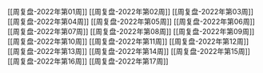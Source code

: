 [[周复盘-2022年第01周]]
[[周复盘-2022年第02周]]
[[周复盘-2022年第03周]]
[[周复盘-2022年第04周]]
[[周复盘-2022年第05周]]
[[周复盘-2022年第06周]]
[[周复盘-2022年第07周]]
[[周复盘-2022年第08周]]
[[周复盘-2022年第09周]]
[[周复盘-2022年第10周]]
[[周复盘-2022年第11周]]
[[周复盘-2022年第12周]]
[[周复盘-2022年第13周]]
[[周复盘-2022年第14周]]
[[周复盘-2022年第15周]]
[[周复盘-2022年第16周]]
[[周复盘-2022年第17周]]